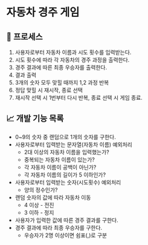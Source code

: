 # 자동차 경주 게임

## 🚀 프로세스
1. 사용자로부터 자동차 이름과 시도 횟수를 입력받는다.
2. 시도 횟수에 따라 각 자동차의 경주 과정을 출력한다.
3. 경주 결과에 따른 최종 우승자를 출력한다.
2. 결과 출력
3. 3개의 숫자 모두 맞힐 때까지 1,2 과정 반복
4. 정답 맞힐 시 재시작, 종료 선택
5. 재시작 선택 시 1번부터 다시 반복, 종료 선택 시 게임 종료.

## 📈 개발 기능 목록
* 0~9의 숫자 중 랜덤으로 1개의 숫자를 구한다.
* 사용자로부터 입력받는 문자열(자동차 이름) 예외처리
    + 2대 이상의 자동차 이름을 입력했는가?
    + 중복되는 자동차 이름이 있는가?
    + 각 자동차 이름이 공백이 아닌가?
    + 각 자동차 이름의 길이가 5 이하인가?
* 사용자로부터 입력받는 숫자(시도횟수) 예외처리
    + 양의 정수인가?
* 랜덤 숫자의 값에 따라 자동차 이동
    + 4 이상 - 전진
    + 3 이하 - 정지
* 사용자가 입력한 값에 따른 경주 결과를 구한다.
* 경주 결과에 따라 최종 우승자를 구한다.
    + 우승자가 2명 이상이면 쉼표(,)로 구분
